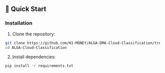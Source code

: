 ## 🚀 Quick Start

### Installation

1. Clone the repository:
```bash
git clone https://github.com/H1-MONEY/ALGA-DMA-Cloud-Classification/tree/main
cd ALGA-Cloud-Classification
```

2. Install dependencies:
```bash
pip install -r requirements.txt
```

